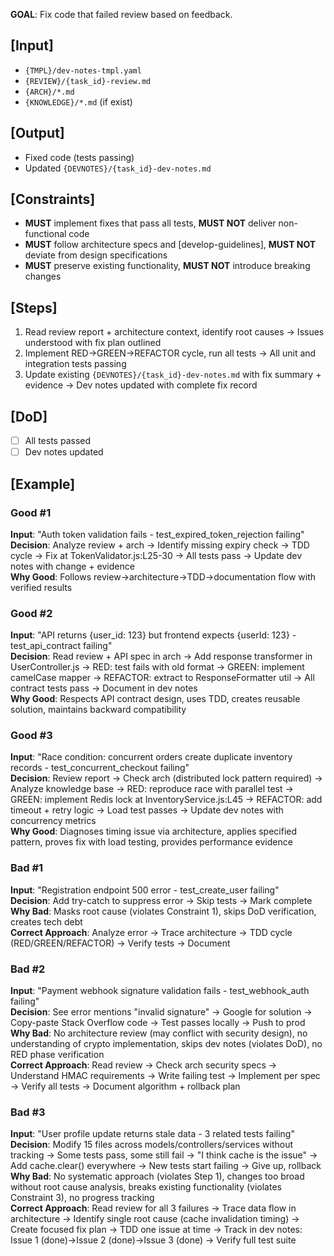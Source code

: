 **GOAL**: Fix code that failed review based on feedback.

## [Input]
- `{TMPL}/dev-notes-tmpl.yaml`
- `{REVIEW}/{task_id}-review.md`
- `{ARCH}/*.md`
- `{KNOWLEDGE}/*.md` (if exist)

## [Output]
- Fixed code (tests passing)
- Updated `{DEVNOTES}/{task_id}-dev-notes.md`

## [Constraints]
- **MUST** implement fixes that pass all tests, **MUST NOT** deliver non-functional code
- **MUST** follow architecture specs and [develop-guidelines], **MUST NOT** deviate from design specifications
- **MUST** preserve existing functionality, **MUST NOT** introduce breaking changes

## [Steps]
1. Read review report + architecture context, identify root causes → Issues understood with fix plan outlined
2. Implement RED→GREEN→REFACTOR cycle, run all tests → All unit and integration tests passing
3. Update existing `{DEVNOTES}/{task_id}-dev-notes.md` with fix summary + evidence → Dev notes updated with complete fix record

## [DoD]
- [ ] All tests passed
- [ ] Dev notes updated

## [Example]

### Good #1
**Input**: "Auth token validation fails - test_expired_token_rejection failing"  
**Decision**: Analyze review + arch → Identify missing expiry check → TDD cycle → Fix at TokenValidator.js:L25-30 → All tests pass → Update dev notes with change + evidence  
**Why Good**: Follows review→architecture→TDD→documentation flow with verified results

### Good #2
**Input**: "API returns {user_id: 123} but frontend expects {userId: 123} - test_api_contract failing"  
**Decision**: Read review + API spec in arch → Add response transformer in UserController.js → RED: test fails with old format → GREEN: implement camelCase mapper → REFACTOR: extract to ResponseFormatter util → All contract tests pass → Document in dev notes  
**Why Good**: Respects API contract design, uses TDD, creates reusable solution, maintains backward compatibility

### Good #3
**Input**: "Race condition: concurrent orders create duplicate inventory records - test_concurrent_checkout failing"  
**Decision**: Review report → Check arch (distributed lock pattern required) → Analyze knowledge base → RED: reproduce race with parallel test → GREEN: implement Redis lock at InventoryService.js:L45 → REFACTOR: add timeout + retry logic → Load test passes → Update dev notes with concurrency metrics  
**Why Good**: Diagnoses timing issue via architecture, applies specified pattern, proves fix with load testing, provides performance evidence

### Bad #1
**Input**: "Registration endpoint 500 error - test_create_user failing"  
**Decision**: Add try-catch to suppress error → Skip tests → Mark complete  
**Why Bad**: Masks root cause (violates Constraint 1), skips DoD verification, creates tech debt  
**Correct Approach**: Analyze error → Trace architecture → TDD cycle (RED/GREEN/REFACTOR) → Verify tests → Document

### Bad #2
**Input**: "Payment webhook signature validation fails - test_webhook_auth failing"  
**Decision**: See error mentions "invalid signature" → Google for solution → Copy-paste Stack Overflow code → Test passes locally → Push to prod  
**Why Bad**: No architecture review (may conflict with security design), no understanding of crypto implementation, skips dev notes (violates DoD), no RED phase verification  
**Correct Approach**: Read review → Check arch security specs → Understand HMAC requirements → Write failing test → Implement per spec → Verify all tests → Document algorithm + rollback plan

### Bad #3
**Input**: "User profile update returns stale data - 3 related tests failing"  
**Decision**: Modify 15 files across models/controllers/services without tracking → Some tests pass, some still fail → "I think cache is the issue" → Add cache.clear() everywhere → New tests start failing → Give up, rollback  
**Why Bad**: No systematic approach (violates Step 1), changes too broad without root cause analysis, breaks existing functionality (violates Constraint 3), no progress tracking  
**Correct Approach**: Read review for all 3 failures → Trace data flow in architecture → Identify single root cause (cache invalidation timing) → Create focused fix plan → TDD one issue at time → Track in dev notes: Issue 1 (done)→Issue 2 (done)→Issue 3 (done) → Verify full test suite
